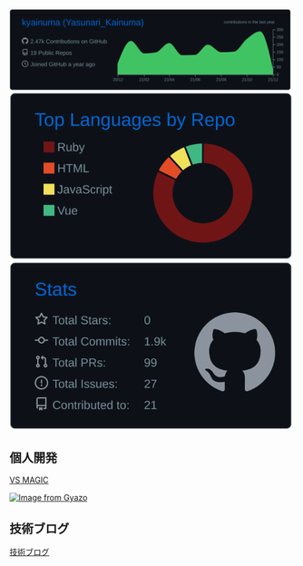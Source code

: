 ![](https://raw.githubusercontent.com/kyainuma/kyainuma/main/profile-summary-card-output/github_dark/0-profile-details.svg)
![](https://raw.githubusercontent.com/kyainuma/kyainuma/main/profile-summary-card-output/github_dark/1-repos-per-language.svg)
![](https://raw.githubusercontent.com/kyainuma/kyainuma/main/profile-summary-card-output/github_dark/3-stats.svg)

## 個人開発

[VS MAGIC](http://vs-magic.com/)

[![Image from Gyazo](https://i.gyazo.com/429279230689b1b3cb7b2be1aab9ef70.png)](https://gyazo.com/429279230689b1b3cb7b2be1aab9ef70)

<!-- [Portfolio](https://portfolio.yasunari-kainuma.com/) -->

## 技術ブログ

[技術ブログ](https://yasunari-kainuma.com/)
